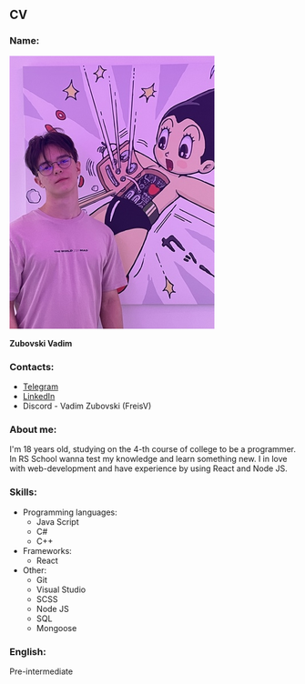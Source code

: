 ## CV

### Name:

![Фотография меня](/images/vadim.JPG)

**Zubovski Vadim**

### Contacts:

* [Telegram](https://t.me/FreisV)
* [LinkedIn](https://www.linkedin.com/in/vadim-zubovsky-339634210/)
* Discord - Vadim Zubovski (FreisV)  

### About me:

I'm 18 years old, studying on the 4-th course of college to be a programmer. In RS School wanna test my knowledge and learn something new. I in love with web-development and have experience by using React and Node JS. 

### Skills:

* Programming languages: 
    - Java Script
    - C#
    - C++
* Frameworks:
    - React
* Other:
    - Git
    - Visual Studio
    - SCSS
    - Node JS
    - SQL
    - Mongoose

### English:

Pre-intermediate 